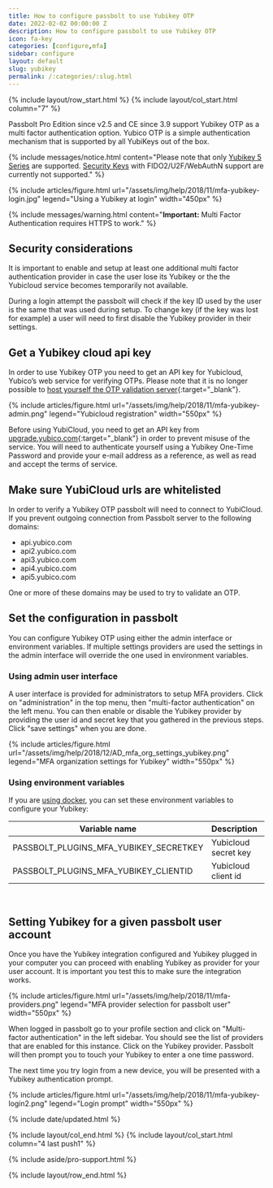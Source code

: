 ```yaml
---
title: How to configure passbolt to use Yubikey OTP
date: 2022-02-02 00:00:00 Z
description: How to configure passbolt to use Yubikey OTP
icon: fa-key
categories: [configure,mfa]
sidebar: configure
layout: default
slug: yubikey
permalink: /:categories/:slug.html
---
```


{% include layout/row_start.html %}
{% include layout/col_start.html column="7" %}

Passbolt Pro Edition since v2.5 and CE since 3.9 support Yubikey OTP as a multi factor authentication option.
Yubico OTP is a simple authentication mechanism that is supported by all YubiKeys out of the box. 

{% include messages/notice.html
    content="Please note that only [Yubikey 5 Series](https://www.yubico.com/products/yubikey-5-overview/) are supported. [Security Keys](https://www.yubico.com/products/security-key/) with FIDO2/U2F/WebAuthN support are currently not supported."
%}

{% include articles/figure.html
    url="/assets/img/help/2018/11/mfa-yubikey-login.jpg"
    legend="Using a Yubikey at login"
    width="450px"
%}

{% include messages/warning.html
content="**Important:** Multi Factor Authentication requires HTTPS to work."
%}

## Security considerations

It is important to enable and setup at least one additional multi factor authentication provider in 
case the user lose its Yubikey or the the Yubicloud service becomes temporarily not available.

During a login attempt the passbolt will check if the key ID used by the user is the same that was 
used during setup. To change key (if the key was lost for example) a user will need to first disable 
the Yubikey provider in their settings.

## Get a Yubikey cloud api key

In order to use Yubikey OTP you need to get an API key for Yubicloud, Yubico’s web service for verifying OTPs. 
Please note that it is no longer possible to [host yourself the OTP validation server](https://support.yubico.com/hc/en-us/articles/360021227000-YK-VAL-YK-KSM-and-YubiHSM-1-End-of-Life){:target="_blank"}.

{% include articles/figure.html
    url="/assets/img/help/2018/11/mfa-yubikey-admin.png"
    legend="Yubicloud registration"
    width="550px"
%}

Before using YubiCloud, you need to get an API key from [upgrade.yubico.com](https://upgrade.yubico.com/getapikey/){:target="_blank"} 
in order to prevent misuse of the service. You will need to authenticate yourself using a Yubikey One-Time Password 
and provide your e-mail address as a reference, as well as read and accept the terms of service.

## Make sure YubiCloud urls are whitelisted

In order to verify a Yubikey OTP passbolt will need to connect to YubiCloud.
If you prevent outgoing connection from Passbolt server to the following domains:
- api.yubico.com
- api2.yubico.com
- api3.yubico.com
- api4.yubico.com
- api5.yubico.com

One or more of these domains may be used to try to validate an OTP.

## Set the configuration in passbolt

You can configure Yubikey OTP using either the admin interface or environment variables. If multiple 
settings providers are used the settings in the admin interface will override the one used in environment variables.

### Using admin user interface

A user interface is provided for administrators to setup MFA providers.
Click on "administration" in the top menu, then "multi-factor authentication" on the left menu.
You can then enable or disable the Yubikey provider by providing the user id and secret key that
you gathered in the previous steps. Click "save settings" when you are done.

{% include articles/figure.html
    url="/assets/img/help/2018/12/AD_mfa_org_settings_yubikey.png"
    legend="MFA organization settings for Yubikey"
    width="550px"
%}

### Using environment variables

If you are [using docker](/hosting/install/ce/docker.html), you can set these environment variables to configure your Yubikey:

<table class="table-parameters">
<thead>
    <tr>
        <th>Variable name</th>
        <th>Description</th>
        <th>Type</th>
    </tr>
</thead>
<tbody>
    <tr>
        <td>PASSBOLT_PLUGINS_MFA_YUBIKEY_SECRETKEY</td>
        <td>Yubicloud secret key</td>
        <td>string</td>
    </tr>
    <tr>
        <td>PASSBOLT_PLUGINS_MFA_YUBIKEY_CLIENTID</td>
        <td>Yubicloud client id</td>
        <td>integer</td>
    </tr>
</tbody>
</table>
<br>

## Setting Yubikey for a given passbolt user account

Once you have the Yubikey integration configured and Yubikey plugged in your computer you
can proceed with enabling Yubikey as provider for your user account. It is important you test
this to make sure the integration works.

{% include articles/figure.html
    url="/assets/img/help/2018/11/mfa-providers.png"
    legend="MFA provider selection for passbolt user"
    width="550px"
%}

When logged in passbolt go to your profile section and click on "Multi-factor authentication"
in the left sidebar. You should see the list of providers that are enabled for this instance.
Click on the Yubikey provider. Passbolt will then prompt you to touch your Yubikey
to enter a one time password.

The next time you try login from a new device, you will be presented with a Yubikey 
authentication prompt.

{% include articles/figure.html
    url="/assets/img/help/2018/11/mfa-yubikey-login2.png"
    legend="Login prompt"
    width="550px"
%}

{% include date/updated.html %}

{% include layout/col_end.html %}
{% include layout/col_start.html column="4 last push1" %}

{% include aside/pro-support.html %}

{% include layout/row_end.html %}
